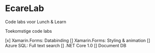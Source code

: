 # EcareLab
Code labs voor Lunch &amp; Learn

Toekomstige code labs

[x]	Xamarin.Forms: Databinding
[]	Xamarin.Forms: Styling & animation
[]	Azure SQL: Full text search
[]	.NET Core 1.0
[]	Document DB
